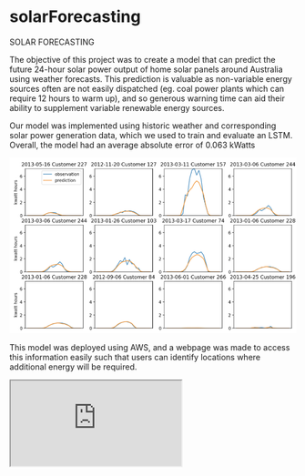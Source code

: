 # solarForecasting

SOLAR FORECASTING

The objective of this project was to create a model that can predict the future 24-hour solar power output of home solar panels around Australia using weather forecasts. This prediction is valuable as non-variable energy sources often are not easily dispatched (eg. coal power plants which can require 12 hours to warm up), and so generous warning time can aid their ability to supplement variable renewable energy sources. 

Our model was implemented using historic weather and corresponding solar power generation data, which we used to train and evaluate an LSTM. Overall, the model had an average absolute error of 0.063 kWatts

![alt text](https://github.com/hmbur5/solarForecasting/blob/main/results.png?raw=true)


This model was deployed using AWS, and a webpage was made to access this information easily such that users can identify locations where additional energy will be required.

<iframe src="https://drive.google.com/uc?export=view&id=1tRKF9aDC9HqLUsv3JGMEbBbEYogiZ_Wu" ></iframe>
